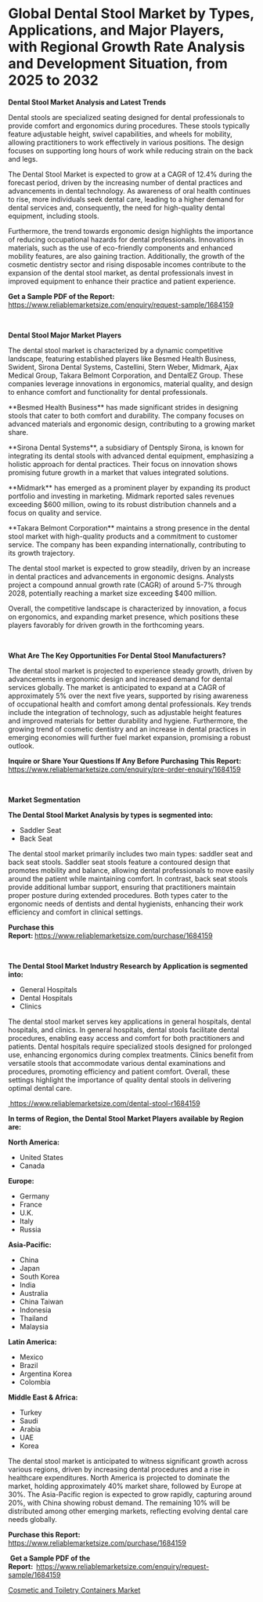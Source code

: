 <p><h1>Global Dental Stool Market by Types, Applications, and Major Players, with Regional Growth Rate Analysis and Development Situation, from 2025 to 2032</h1></p><p><strong>Dental Stool Market Analysis and Latest Trends</strong></p>
<p><p>Dental stools are specialized seating designed for dental professionals to provide comfort and ergonomics during procedures. These stools typically feature adjustable height, swivel capabilities, and wheels for mobility, allowing practitioners to work effectively in various positions. The design focuses on supporting long hours of work while reducing strain on the back and legs.</p><p>The Dental Stool Market is expected to grow at a CAGR of 12.4% during the forecast period, driven by the increasing number of dental practices and advancements in dental technology. As awareness of oral health continues to rise, more individuals seek dental care, leading to a higher demand for dental services and, consequently, the need for high-quality dental equipment, including stools.</p><p>Furthermore, the trend towards ergonomic design highlights the importance of reducing occupational hazards for dental professionals. Innovations in materials, such as the use of eco-friendly components and enhanced mobility features, are also gaining traction. Additionally, the growth of the cosmetic dentistry sector and rising disposable incomes contribute to the expansion of the dental stool market, as dental professionals invest in improved equipment to enhance their practice and patient experience.</p></p>
<p><strong>Get a Sample PDF of the Report:&nbsp;</strong> <a href="https://www.reliablemarketsize.com/enquiry/request-sample/1684159?utm_campaign=3537&utm_medium=2&utm_source=Github&utm_content=ia&utm_term=26032025&utm_id=dental-stool">https://www.reliablemarketsize.com/enquiry/request-sample/1684159</a></p>
<p>&nbsp;</p>
<p><strong>Dental Stool Major Market Players</strong></p>
<p><p>The dental stool market is characterized by a dynamic competitive landscape, featuring established players like Besmed Health Business, Swident, Sirona Dental Systems, Castellini, Stern Weber, Midmark, Ajax Medical Group, Takara Belmont Corporation, and DentalEZ Group. These companies leverage innovations in ergonomics, material quality, and design to enhance comfort and functionality for dental professionals.</p><p>**Besmed Health Business** has made significant strides in designing stools that cater to both comfort and durability. The company focuses on advanced materials and ergonomic design, contributing to a growing market share. </p><p>**Sirona Dental Systems**, a subsidiary of Dentsply Sirona, is known for integrating its dental stools with advanced dental equipment, emphasizing a holistic approach for dental practices. Their focus on innovation shows promising future growth in a market that values integrated solutions.</p><p>**Midmark** has emerged as a prominent player by expanding its product portfolio and investing in marketing. Midmark reported sales revenues exceeding $600 million, owing to its robust distribution channels and a focus on quality and service.</p><p>**Takara Belmont Corporation** maintains a strong presence in the dental stool market with high-quality products and a commitment to customer service. The company has been expanding internationally, contributing to its growth trajectory.</p><p>The dental stool market is expected to grow steadily, driven by an increase in dental practices and advancements in ergonomic designs. Analysts project a compound annual growth rate (CAGR) of around 5-7% through 2028, potentially reaching a market size exceeding $400 million.</p><p>Overall, the competitive landscape is characterized by innovation, a focus on ergonomics, and expanding market presence, which positions these players favorably for driven growth in the forthcoming years.</p></p>
<p>&nbsp;</p>
<p><strong>What Are The Key Opportunities For Dental Stool Manufacturers?</strong></p>
<p><p>The dental stool market is projected to experience steady growth, driven by advancements in ergonomic design and increased demand for dental services globally. The market is anticipated to expand at a CAGR of approximately 5% over the next five years, supported by rising awareness of occupational health and comfort among dental professionals. Key trends include the integration of technology, such as adjustable height features and improved materials for better durability and hygiene. Furthermore, the growing trend of cosmetic dentistry and an increase in dental practices in emerging economies will further fuel market expansion, promising a robust outlook.</p></p>
<p><strong>Inquire or Share Your Questions If Any Before Purchasing This Report:</strong> <a href="https://www.reliablemarketsize.com/enquiry/pre-order-enquiry/1684159?utm_campaign=3537&utm_medium=2&utm_source=Github&utm_content=ia&utm_term=26032025&utm_id=dental-stool">https://www.reliablemarketsize.com/enquiry/pre-order-enquiry/1684159</a></p>
<p>&nbsp;</p>
<p><strong>Market Segmentation</strong></p>
<p><strong>The Dental Stool Market Analysis by types is segmented into:</strong></p>
<p><ul><li>Saddler Seat</li><li>Back Seat</li></ul></p>
<p><p>The dental stool market primarily includes two main types: saddler seat and back seat stools. Saddler seat stools feature a contoured design that promotes mobility and balance, allowing dental professionals to move easily around the patient while maintaining comfort. In contrast, back seat stools provide additional lumbar support, ensuring that practitioners maintain proper posture during extended procedures. Both types cater to the ergonomic needs of dentists and dental hygienists, enhancing their work efficiency and comfort in clinical settings.</p></p>
<p><strong>Purchase this Report:&nbsp;</strong><a href="https://www.reliablemarketsize.com/purchase/1684159?utm_campaign=3537&utm_medium=2&utm_source=Github&utm_content=ia&utm_term=26032025&utm_id=dental-stool">https://www.reliablemarketsize.com/purchase/1684159</a></p>
<p>&nbsp;</p>
<p><strong>The Dental Stool Market Industry Research by Application is segmented into:</strong></p>
<p><ul><li>General Hospitals</li><li>Dental Hospitals</li><li>Clinics</li></ul></p>
<p><p>The dental stool market serves key applications in general hospitals, dental hospitals, and clinics. In general hospitals, dental stools facilitate dental procedures, enabling easy access and comfort for both practitioners and patients. Dental hospitals require specialized stools designed for prolonged use, enhancing ergonomics during complex treatments. Clinics benefit from versatile stools that accommodate various dental examinations and procedures, promoting efficiency and patient comfort. Overall, these settings highlight the importance of quality dental stools in delivering optimal dental care.</p></p>
<p><a href="https://www.reliablemarketsize.com/dental-stool-r1684159?utm_campaign=3537&utm_medium=2&utm_source=Github&utm_content=ia&utm_term=26032025&utm_id=dental-stool">&nbsp;https://www.reliablemarketsize.com/dental-stool-r1684159</a></p>
<p><strong>In terms of Region, the Dental Stool Market Players available by Region are:</strong></p>
<p>
    <p> <strong> North America: </strong>
        <ul>
            <li>United States</li>
            <li>Canada</li>
        </ul>
        </p> 
    <p> <strong> Europe: </strong>
        <ul>
            <li>Germany</li>
            <li>France</li>
            <li>U.K.</li>
            <li>Italy</li>
            <li>Russia</li>
        </ul>
        </p> 
    <p> <strong> Asia-Pacific: </strong>
        <ul>
            <li>China</li>
            <li>Japan</li>
            <li>South Korea</li>
            <li>India</li>
            <li>Australia</li>
            <li>China Taiwan</li>
            <li>Indonesia</li>
            <li>Thailand</li>
            <li>Malaysia</li>
        </ul>
        </p> 
    <p> <strong> Latin America: </strong>
        <ul>
            <li>Mexico</li>
            <li>Brazil</li>
            <li>Argentina Korea</li>
            <li>Colombia</li>
        </ul>
        </p> 
    <p> <strong> Middle East & Africa: </strong>
        <ul>
            <li>Turkey</li>
            <li>Saudi</li>
            <li>Arabia</li>
            <li>UAE</li>
            <li>Korea</li>
        </ul>
    </p>
    </p>
<p><p>The dental stool market is anticipated to witness significant growth across various regions, driven by increasing dental procedures and a rise in healthcare expenditures. North America is projected to dominate the market, holding approximately 40% market share, followed by Europe at 30%. The Asia-Pacific region is expected to grow rapidly, capturing around 20%, with China showing robust demand. The remaining 10% will be distributed among other emerging markets, reflecting evolving dental care needs globally.</p></p>
<p><strong>Purchase this Report: </strong><a href="https://www.reliablemarketsize.com/purchase/1684159?utm_campaign=3537&utm_medium=2&utm_source=Github&utm_content=ia&utm_term=26032025&utm_id=dental-stool">https://www.reliablemarketsize.com/purchase/1684159</a></p>
<p>&nbsp;<strong>Get a Sample PDF of the Report:&nbsp;&nbsp;</strong><a href="https://www.reliablemarketsize.com/enquiry/request-sample/1684159?utm_campaign=3537&utm_medium=2&utm_source=Github&utm_content=ia&utm_term=26032025&utm_id=dental-stool">https://www.reliablemarketsize.com/enquiry/request-sample/1684159</a></p>
<p><strong></strong></p>
<p><p><a href="https://github.com/iquiseeboli/Market-Research-Report-List-1/blob/main/cosmetic-and-toiletry-containers-market.md?utm_campaign=3537&utm_medium=2&utm_source=Github&utm_content=ia&utm_term=26032025&utm_id=dental-stool">Cosmetic and Toiletry Containers Market</a></p></p>